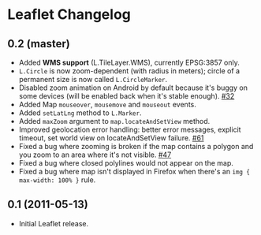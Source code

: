 Leaflet Changelog
=================

## 0.2 (master)

 * Added **WMS support** (L.TileLayer.WMS), currently EPSG:3857 only.
 * `L.Circle` is now zoom-dependent (with radius in meters); circle of a permanent size is now called `L.CircleMarker`.
 * Disabled zoom animation on Android by default because it's buggy on some devices (will be enabled back when it's stable enough). [#32](https://github.com/CloudMade/Leaflet/issues/32)
 * Added Map `mouseover`, `mousemove` and `mouseout` events.
 * Added `setLatLng` method to `L.Marker`.
 * Added `maxZoom` argument to `map.locateAndSetView` method.
 * Improved geolocation error handling: better error messages, explicit timeout, set world view on locateAndSetView failure. [#61](https://github.com/CloudMade/Leaflet/issues/61)
 * Fixed a bug where zooming is broken if the map contains a polygon and you zoom to an area where it's not visible. [#47](https://github.com/CloudMade/Leaflet/issues/47)
 * Fixed a bug where closed polylines would not appear on the map.
 * Fixed a bug where map isn't displayed in Firefox when there's an `img { max-width: 100% }` rule.

## 0.1 (2011-05-13)

 * Initial Leaflet release.